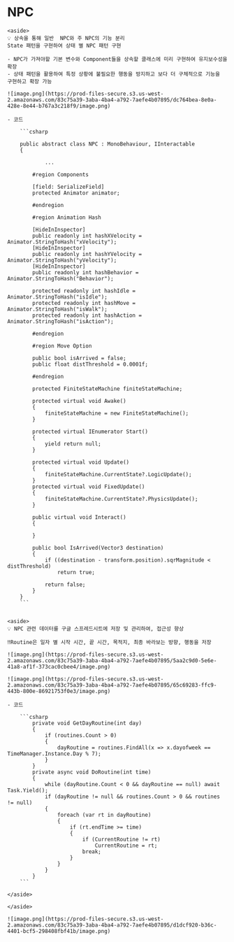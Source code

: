 # NPC    
    <aside>
    💡 상속을 통해 일반  NPC와 주 NPC의 기능 분리
    State 패턴을 구현하여 상태 별 NPC 패턴 구현
    
    - NPC가 가져야할 기본 변수와 Component들을 상속할 클래스에 미리 구현하여 유지보수성을 확장
    - 상태 패턴을 활용하여 특정 상황에 불필요한 행동을 방지하고 보다 더 구체적으로 기능을 구현하고 확장 가능
    
    ![image.png](https://prod-files-secure.s3.us-west-2.amazonaws.com/83c75a39-3aba-4ba4-a792-7aefe4b07895/dc764bea-8e0a-428e-8e44-b767a3c218f9/image.png)
    
    - 코드
        
        ```csharp
        
        public abstract class NPC : MonoBehaviour, IInteractable
        {
        
        		...
        
            #region Components
        
            [field: SerializeField]
            protected Animator animator;
        
            #endregion
        
            #region Animation Hash
        
            [HideInInspector]
            public readonly int hashXVelocity = Animator.StringToHash("xVelocity");
            [HideInInspector]
            public readonly int hashYVelocity = Animator.StringToHash("yVelocity");
            [HideInInspector]
            public readonly int hashBehavior = Animator.StringToHash("Behavior");
        
            protected readonly int hashIdle = Animator.StringToHash("isIdle");
            protected readonly int hashMove = Animator.StringToHash("isWalk");
            protected readonly int hashAction = Animator.StringToHash("isAction");
        
            #endregion
        
            #region Move Option
        
            public bool isArrived = false;
            public float distThreshold = 0.0001f;
        
            #endregion
        
            protected FiniteStateMachine finiteStateMachine;
        
            protected virtual void Awake()
            {
                finiteStateMachine = new FiniteStateMachine();
            }
        
            protected virtual IEnumerator Start()
            {
                yield return null;
            }
        
            protected virtual void Update()
            {
                finiteStateMachine.CurrentState?.LogicUpdate();
            }
            protected virtual void FixedUpdate()
            {
                finiteStateMachine.CurrentState?.PhysicsUpdate();
            }
        
            public virtual void Interact()
            {
        
            }
        
            public bool IsArrived(Vector3 destination)
            {
                if ((destination - transform.position).sqrMagnitude < distThreshold)
                    return true;
        
                return false;
            }
        }
        ```
        
    
    <aside>
    💡 NPC 관련 데이터를 구글 스프레드시트에 저장 및 관리하여, 접근성 향상
    
    ‼️Routine은 일자 별 시작 시간, 끝 시간, 목적지, 최종 바라보는 방향, 행동을 저장
    
    ![image.png](https://prod-files-secure.s3.us-west-2.amazonaws.com/83c75a39-3aba-4ba4-a792-7aefe4b07895/5aa2c9d0-5e6e-41a8-af1f-373cac0cbee4/image.png)
    
    ![image.png](https://prod-files-secure.s3.us-west-2.amazonaws.com/83c75a39-3aba-4ba4-a792-7aefe4b07895/65c69283-ffc9-443b-800e-86921753f0e3/image.png)
    
    - 코드
        
        ```csharp
            private void GetDayRoutine(int day)
            {
                if (routines.Count > 0)
                {
                    dayRoutine = routines.FindAll(x => x.dayofweek == TimeManager.Instance.Day % 7);
                }
            }
            private async void DoRoutine(int time)
            {
                while (dayRoutine.Count < 0 && dayRoutine == null) await Task.Yield();
                if (dayRoutine != null && routines.Count > 0 && routines != null)
                {
                    foreach (var rt in dayRoutine)
                    {
                        if (rt.endTime >= time)
                        {
                            if (CurrentRoutine != rt)
                                CurrentRoutine = rt;
                            break;
                        }
                    }
                }
            }
        ```
        
    </aside>
    
    </aside>
    
    ![image.png](https://prod-files-secure.s3.us-west-2.amazonaws.com/83c75a39-3aba-4ba4-a792-7aefe4b07895/d1dcf920-b36c-4401-bcf5-298408fbf41b/image.png)
    
